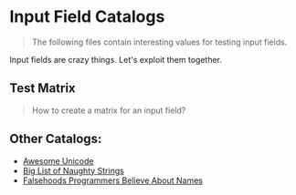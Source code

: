 # Input Field Catalogs

> The following files contain interesting values for testing input fields.

Input fields are crazy things. Let's exploit them together.

## Test Matrix

> How to create a matrix for an input field?

## Other Catalogs:

* [Awesome Unicode](https://github.com/jagracey/Awesome-Unicode)
* [Big List of Naughty Strings](https://github.com/minimaxir/big-list-of-naughty-strings)
* [Falsehoods Programmers Believe About Names](http://www.kalzumeus.com/2010/06/17/falsehoods-programmers-believe-about-names/)
